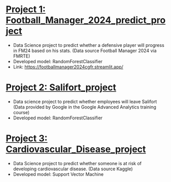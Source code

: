 
# [Project 1: Football_Manager_2024_predict_project](https://github.com/CoGfr/Football_Manager_2024_predict/tree/main)
* Data Science project to predict whether a defensive player will progress in FM24 based on his stats. (Data source Football Manager 2024 via FMRTE)
* Developed model: RandomForestClassifier
* Link: https://footballmanager2024cgfr.streamlit.app/

# [Project 2: Salifort_project](https://github.com/CoGfr/Salifort_project)
* Data science project to predict whether employees will leave Salifort (Data provided by Google in the Google Advanced Analytics training course)
* Developed model: RandomForestClassifier

# [Project 3: Cardiovascular_Disease_project](https://github.com/CoGfr/Cardiovascular_Disease_project)
* Data Science project to predict whether someone is at risk of developing cardiovascular disease. (Data source Kaggle)
* Developed model: Support Vector Machine 
